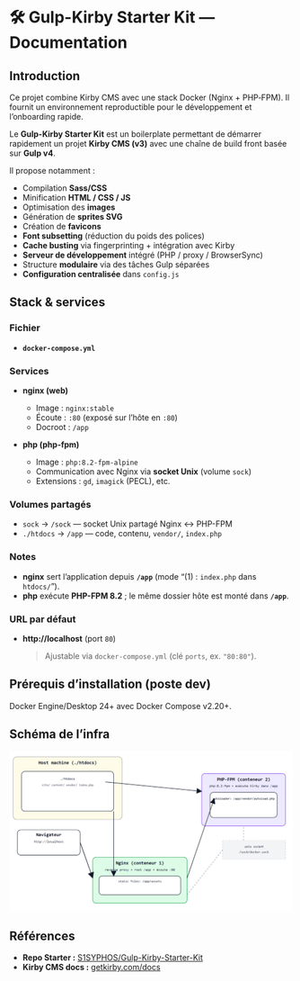 # 🛠 Gulp-Kirby Starter Kit — Documentation

## Introduction
Ce projet combine Kirby CMS avec une stack Docker (Nginx + PHP‑FPM). Il fournit un environnement reproductible pour le développement et l’onboarding rapide.

Le **Gulp-Kirby Starter Kit** est un boilerplate permettant de démarrer rapidement un projet **Kirby CMS (v3)** avec une chaîne de build front basée sur **Gulp v4**.

Il propose notamment :

- Compilation **Sass/CSS**
- Minification **HTML / CSS / JS**
- Optimisation des **images**
- Génération de **sprites SVG**
- Création de **favicons**
- **Font subsetting** (réduction du poids des polices)
- **Cache busting** via fingerprinting + intégration avec Kirby
- **Serveur de développement** intégré (PHP / proxy / BrowserSync)
- Structure **modulaire** via des tâches Gulp séparées
- **Configuration centralisée** dans `config.js`

## Stack & services

### Fichier
- **`docker-compose.yml`**

### Services
- **nginx (web)**
  - Image : `nginx:stable`
  - Écoute : `:80` (exposé sur l’hôte en `:80`)
  - Docroot : `/app`

- **php (php-fpm)**
  - Image : `php:8.2-fpm-alpine`
  - Communication avec Nginx via **socket Unix** (volume `sock`)
  - Extensions : `gd`, `imagick` (PECL), etc.

### Volumes partagés
- `sock` → `/sock` — socket Unix partagé Nginx ↔ PHP-FPM  
- `./htdocs` → `/app` — code, contenu, `vendor/`, `index.php`

### Notes
- **nginx** sert l’application depuis **`/app`** (mode “(1) : `index.php` dans `htdocs/`”).  
- **php** exécute **PHP-FPM 8.2** ; le même dossier hôte est monté dans **`/app`**.

### URL par défaut
- **http://localhost** (port `80`)  
  > Ajustable via `docker-compose.yml` (clé `ports`, ex. `"80:80"`).


## Prérequis d’installation (poste dev)

Docker Engine/Desktop 24+ avec Docker Compose v2.20+.

## Schéma de l’infra
![schéma infra](./assets/img/image-1.png)


## Références

- **Repo Starter :** [S1SYPHOS/Gulp-Kirby-Starter-Kit](https://github.com/S1SYPHOS/Gulp-Kirby-Starter-Kit)
- **Kirby CMS docs :** [getkirby.com/docs](https://getkirby.com/docs)
